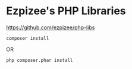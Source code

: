 # Ezpizee's PHP Libraries

https://github.com/ezpizee/php-libs

```
composer install
```

OR

```
php composer.phar install
```
